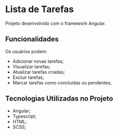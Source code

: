 # Lista de Tarefas
Projeto desenvolvido com o framework Angular.

## Funcionalidades
Os usuários podem:

- Adicionar novas tarefas;
- Visualizar tarefas;
- Atualizar tarefas criadas;
- Excluir tarefas;
- Marcar tarefas como concluídas ou pendentes;

## Tecnologias Utilizadas no Projeto

- Angular;
- Typescript;
- HTML;
- SCSS;
